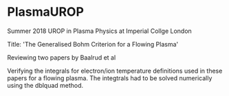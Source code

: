 # PlasmaUROP
Summer 2018 UROP in Plasma Physics at Imperial Collge London

Title: 'The Generalised Bohm Criterion for a Flowing Plasma'

Reviewing two papers by Baalrud et al

Verifying the integrals for electron/ion temperature definitions used in these papers for a flowing plasma.  The integtrals had to be solved numerically using the dblquad method.
